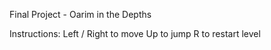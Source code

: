 Final Project - Oarim in the Depths

Instructions:
    Left / Right to move
    Up to jump
    R to restart level